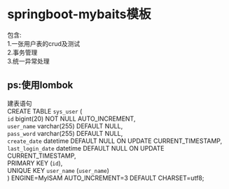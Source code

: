# springboot-mybaits模板

包含:<br>
  1.一张用户表的crud及测试<br>
  2.事务管理<br>
  3.统一异常处理<br>
## ps:使用lombok

建表语句<br>
CREATE TABLE `sys_user` (<br>
  `id` bigint(20) NOT NULL AUTO_INCREMENT,<br>
  `user_name` varchar(255) DEFAULT NULL,<br>
  `pass_word` varchar(255) DEFAULT NULL,<br>
  `create_date` datetime DEFAULT NULL ON UPDATE CURRENT_TIMESTAMP,<br>
  `last_login_date` datetime DEFAULT NULL ON UPDATE CURRENT_TIMESTAMP,<br>
  PRIMARY KEY (`id`),<br>
  UNIQUE KEY `user_name` (`user_name`)<br>
) ENGINE=MyISAM AUTO_INCREMENT=3 DEFAULT CHARSET=utf8;<br>
